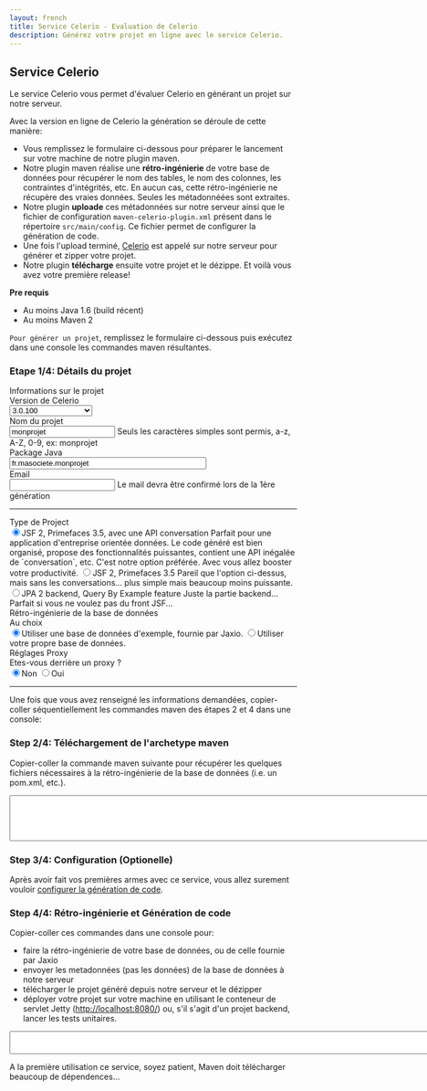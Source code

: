 ```yaml
---
layout: french
title: Service Celerio - Evaluation de Celerio
description: Générez votre projet en ligne avec le service Celerio. 
---
```


## Service Celerio

Le service Celerio vous permet d'évaluer Celerio en générant un projet sur notre serveur.

<div><g:plusone></g:plusone></div>

Avec la version en ligne de Celerio la génération se déroule de cette manière:

* Vous remplissez le formulaire ci-dessous pour préparer le lancement sur votre machine de notre plugin maven.
* Notre plugin maven réalise une <strong>rétro-ingénierie</strong> de votre base de données pour récupérer
le nom des tables, le nom des colonnes, les contraintes d'intégrités, etc. En aucun cas, cette rétro-ingénierie ne récupère des vraies données.
Seules les métadonnéées sont extraites. 
 * Notre plugin <strong>uploade</strong> ces métadonnées sur notre serveur ainsi que le fichier de configuration
`maven-celerio-plugin.xml` présent dans le répertoire `src/main/config`. Ce fichier permet de configurer la génération de code.
* Une fois l'upload terminé, <a href="/celerio.html" target="_new">Celerio</a> est appelé sur notre serveur pour générer
et zipper votre projet.
* Notre plugin <strong>télécharge</strong> ensuite votre projet et le dézippe.
Et voilà vous avez votre première release!


__Pre requis__

* Au moins Java 1.6 (build récent)
* Au moins Maven 2

`Pour générer un projet`, remplissez le formulaire ci-dessous 
puis exécutez dans une console les commandes maven résultantes.

### Etape 1/4: Détails du projet 

<form class="form-horizontal">

<div class="alert alert-info">
	Informations sur le projet
</div>

<div class="control-group celerioVersion">
    <label class="control-label" for="celerioVersion">Version de Celerio</label>
    <div class="controls">
		<select id="celerioVersion" name="celerioVersion" class="updateCommand">
			<option value="3.0.100">3.0.100</option>
			<option value="3.0.101-SNAPSHOT">3.0.101-SNAPSHOT</option>
		</select>    
	</div>
</div>

<!-- artifactId -->
<div class="control-group artifactId">
    <label class="control-label" for="artifactId">Nom du projet</label>
    <div class="controls">
		<input type="text" id="artifactId" value="monprojet" placeholder="ex: monprojet" class="required lettersNumbers updateCommand"/>
		<span class="help-inline">Seuls les caractères simples sont permis, a-z, A-Z, 0-9, ex: monprojet</span>
	</div>
</div>

<!-- groupId -->
<div class="control-group groupId">
    <label class="control-label" for="groupId">Package Java</label>
    <div class="controls">
		<input type="text" id="groupId" size="40" value="fr.masociete.monprojet" placeholder="ex: fr.jaxio.demo" class="required updateCommand" title="Ex: fr.masociete.monprojet"/>
    </div>
</div>

<!-- email -->
<div class="control-group email">
    <label class="control-label" for="email">Email</label>
    <div class="controls">
		<input type="text" id="email" class="required updateCommand"/>
		<span class="help-inline">Le mail devra être confirmé lors de la 1ère génération</span>
    </div>
</div>

<hr/>
<div class="control-group">
	<label class="control-label" for="frontEnd">Type de Project</label>
    <div class="controls">
      <label class="radio">
		<input type="radio" name="frontEnd" id="jsf2Spring" value="jsf2Spring" class="updateCommand" checked="checked"/>JSF 2, Primefaces 3.5, avec une API conversation
			<span class="help-block">
				Parfait pour une application d'entreprise orientée données. Le code généré est 
				bien organisé, propose des fonctionnalités puissantes, contient une API inégalée de `conversation`, etc.
				C'est notre option préférée. Avec vous allez booster votre productivité.
			</span>
	  </label>	  
      <label class="radio">
		<input type="radio" name="frontEnd" id="jsf2Simple" value="jsf2Simple" class="updateCommand" />JSF 2, Primefaces 3.5
			<span class="help-block">
				Pareil que l'option ci-dessus, mais sans les conversations... plus simple mais beaucoup moins puissante.
			</span>
	  </label>	  
      <label class="radio">
      <input type="radio" name="frontEnd" id="backendJpa" value="backendJpa" class="updateCommand"/>JPA 2 backend, Query By Example feature
		<span class="help-block">      
      		Juste la partie backend... Parfait si vous ne voulez pas du front JSF...
		</span>
      </label>
    </div>
</div>

<div class="alert alert-info">
	Rétro-ingénierie de la base de données
</div>

<!-- use example or reverse? -->
<div class="control-group">
	<label class="control-label" for="archetypeArtifactId3">Au choix</label>
    <div class="controls">
      <label class="radio">
			<input type="radio" name="archetypeArtifactId" id="archetypeArtifactId3" value="quickstart-embedded-db-with-configuration" class="updateCommand" checked="checked"/>Utiliser une base de données d'exemple, fournie par Jaxio.
	  </label>
      <label class="radio">
			<input type="radio" name="archetypeArtifactId" id="archetypeArtifactId1" value="quickstart" class="updateCommand"/>Utiliser votre propre base de données.
      </label>
    </div>
</div>


<!-- dbType -->
<div class="jdbc-properties" style="display: none">
<p>
	<b>Base à rétro-ingénierer:</b>
</p>
<div class="control-group">
	<label class="control-label" for="dbType">Vendeur</label>	
	<div class="controls">
		<select id="dbType" name="dbType" class="updateCommand">
			<option value="mysql">mysql</option>
			<option value="oracle">oracle</option>
			<option value="db2">db2</option>
			<option value="h2">h2</option>
			<option value="postgresql">postgresql</option>
			<option value="other">autre</option>
		</select>
	</div>
</div>

<p>
	<b>Si besoin, remplacez les valeurs ci-dessous:</b>
</p>

<div id="oracle-database" class="alert alert-warn" style="display: none">
	Si vous n'avez pas de driver JDBC Oracle déjà installé dans votre repository maven, vous devez  en
	<a href="/documentation/celerio/miscellaneous.html#install-oracle-jdbc-driver-maven-repository" target="_new">installer un à la main</a>.
	<br/>
	Si vous utilisez des séquences pour générer la valeur de vos clés primaires, vous devez configurer Celerio 
	à l'étape 3/4 plus bas. Reportez-vous à la documentation <a href="/documentation/celerio/configuration.html#seq_per_table" target="_new">'Use a SEQUENCE per TABLE'</a> 
</div>
<div id="db2-database" class="alert alert-warn" style="display: none">
	Si vous n'avez pas de driver JDBC DB2 déjà installé dans votre repository maven, vous devez en
	<a href="/documentation/celerio/miscellaneous.html#install-db2-jdbc-driver-maven-repository" target="_new">installer un à la main</a>.
</div>
<div id="other-database" class="alert alert-warn" style="display: none">
	Merci de renseigner les valeurs ci-dessous avec les valeurs correspondant à votre driver. 
</div>


<!-- jdbcGroupId -->
<div class="control-group">
	<label class="control-label" for="jdbcGroupId">groupId Maven</label>
    <div class="controls">
		<input type="text" name="jdbcGroupId" id="jdbcGroupId" class="updateCommand" placeholder="ex: mysql">
    </div>
</div>
	
<!-- jdbcArtifactId -->
<div class="control-group">
	<label class="control-label" for="jdbcArtifactId">artifactId Maven</label>
    <div class="controls">	
		<input type="text" name="jdbcArtifactId" id="jdbcArtifactId" class="updateCommand" placeholder="ex: mysql-connector-java"/>
	</div>		
</div>

<!-- jdbcGroupId -->
<div class="control-group">
	<label class="control-label" for="jdbcVersion">Version</label>
    <div class="controls">	
		<input type="text" name="jdbcVersion" id="jdbcVersion" class="updateCommand" placeholder="ex: 5.1.17"/>
	</div>
</div>	

<!-- jdbcDriver -->
<div class="control-group">
	<label class="control-label" for="jdbcDriver">Classe Java du Driver</label>
    <div class="controls">
		<input type="text" name="jdbcDriver" id="jdbcDriver" class="updateCommand" placeholder="ex: com.mysql.jdbc.Driver"/>
	</div>
</div>

<p>
	<b>Maintenant saisissez les informations pour se connecter à votre base</b>. N'utilisez pas une base de données de production!
</p>

<!-- jdbcUrl -->
<div class="control-group">
	<label class="control-label" for="jdbcUrl">Url Jdbc</label>
    <div class="controls">	
		<input type="text" name="jdbcUrl" id="jdbcUrl" class="updateCommand" placeholder="ex: jdbc:mysql://localhost/DBNAME"/>
	</div>
</div>

<!-- jdbcUser -->
<div class="control-group">
	<label class="control-label" for="jdbcUser">Utilisateur BdD</label>
    <div class="controls">
		<input type="text" name="jdbcUser" id="jdbcUser" class="updateCommand" placeholder="ex: user"/>
	</div>		
</div>

<!-- jdbcPassword -->
<div class="control-group">
	<label class="control-label" for="jdbcPassword">Mot de passe</label>
    <div class="controls">
		<input type="text" name="jdbcPassword" id="jdbcPassword" class="updateCommand" placeholder="ex: password"/>
	</div>		
</div>
</div>

<div class="alert alert-info">
	<i class="icon-wrench"> </i> Réglages Proxy 
</div>

<!-- proxyEnable ? -->
<div class="control-group">
	<label class="control-label" for="proxyEnable">Etes-vous derrière un proxy ?</label>
    <div class="controls">
      <label class="radio">
		<input type="radio" name="proxyEnable" id="proxyEnableFalse" value="false" class="updateCommand" checked="checked"/>Non
	  </label>
      <label class="radio">
		<input type="radio" name="proxyEnable" id="proxyEnableTrue" value="true" class="updateCommand"/>Oui
      </label>
    </div>
</div>

<div class="proxy-properties" style="display: none">
	<p><b>Ok, il faut les informations suivantes:</b></p>

	<div class="control-group">
		<label class="control-label" for="proxyHost">Adresse du proxy</label>
		<div class="controls">	
			<input type="text" name="proxyHost" id="proxyHost" class="updateCommand" value="intranet-proxy"/>
		</div>	
	</div>
	
	<div class="control-group">
		<label class="control-label" for="proxyPort">Port du proxy</label>
		<div class="controls">	
			<input type="text" name="proxyPort" id="proxyPort" class="updateCommand" value="8080"/>
		</div>	
	</div>
	
	<div class="control-group">
		<label class="control-label" for="proxyUsername">Login</label>
		<div class="controls">	
			<input type="text" name="proxyUsername" id="proxyUsername" class="updateCommand" placeholder="ex: user"/>
		</div>	
	</div>
	
	<div class="control-group">
		<label class="control-label" for="proxyPassword">Mot de passe</label>
		<div class="controls">	
			<input type="password" name="proxyPassword" id="proxyPassword" class="updateCommand" placeholder="ex: password"/>
		</div>	
	</div>
	
	<div class="control-group">
		<label class="control-label" for="proxyNtlmDomain">Domain</label>
		<div class="controls">	
			<input type="text" name="proxyNtlmDomain" id="proxyNtlmDomain" class="updateCommand" placeholder="ex: mydomain"/>
			<span class="help-block">only if your proxy uses ntlm</span>
		</div>	
	</div>

	<div class="control-group">
		<label class="control-label" for="proxyNtlmWorkstation">Workstation</label>
		<div class="controls">	
			<input type="text" name="proxyNtlmWorkstation" id="proxyNtlmWorkstation" class="updateCommand" placeholder="ex: mymachine"/>
			<span class="help-block">Seulement si votre proxy utilise NTLM.
			<br/>
			Sous windows, pour trouver le nom de votre ordinateur (i.e. Workstation)
				<ul>
					<li>ouvrir Système en cliquant sur le bouton Démarrage,</li>
					<li>ouvrir Control Panel,</li>
					<li>ouvrir System and Maintenance,</li>
					<li>cliquer sur System.</li>
				</ul>							
			</span>
		</div>
	</div>
	
	<div class="alert alert-warn">
		Si ce n'est déjà fait, vous devez aussi <a href="http://maven.apache.org/guides/mini/guide-proxies.html" target="_new">configurer maven pour qu'il utilise votre proxy</a>.
	</div>	
</div>
</form>
<hr/>

Une fois que vous avez <span class="label label-info">renseigné les informations demandées</span>, 
copier-coller séquentiellement les commandes maven des étapes 2 et 4 dans une console:

### Step 2/4: Téléchargement de l'archetype maven

<p><span class="label label-info">Copier-coller</span> la commande maven suivante pour récupérer les quelques fichiers nécessaires à la rétro-ingénierie de la base de données (i.e. un pom.xml, etc.).</p>

<textarea id="cmdLine" rows="6" cols="80" style="width:850px;height:80px;"></textarea>

### Step 3/4:  Configuration (Optionelle)

Après avoir fait <span class="label label-info">vos premières armes</span> avec ce service, vous allez surement vouloir <a href="http://www.jaxio.com/documentation/celerio/configuration.html" target="_new">configurer la génération de code</a>.

### Step 4/4: Rétro-ingénierie et Génération de code

<span class="label label-info">Copier-coller</span> ces commandes dans une console pour: 

* faire la rétro-ingénierie de votre base de données, ou de celle fournie par Jaxio
* envoyer les metadonnées (pas les données) de la base de données à notre serveur 
* télécharger le projet généré depuis notre serveur et le dézipper
* déployer votre projet sur votre machine en utilisant le conteneur de servlet Jetty (<a href="http://localhost:8080/">http://localhost:8080/</a>) ou, s'il s'agit d'un projet backend, lancer les tests unitaires.

<textarea id="cmdLine2" rows="2" cols="80" style="width:850px;height:40px;"></textarea>


<p class="tip"> 
	A la première utilisation ce service, soyez patient, Maven doit télécharger beaucoup de dépendences...  
</p>

<script type="text/javascript">
	function updateDbTypeDefaultValues() {
		var urlDbType = $("#jdbcUrl").val().split(":")[1];
		var dbType = $("#dbType").val();
		if (dbType == "h2") {
			if (urlDbType != "h2") {
				$("#jdbcUrl").val("jdbc:h2:~/.h2/DBNAME");
			}
			$("#jdbcGroupId").val("com.h2database");
			$("#jdbcArtifactId").val("h2");
			$("#jdbcDriver").val("org.h2.Driver");
			$("#jdbcVersion").val("1.3.165");
		} else if (dbType == "postgresql") {
			if (urlDbType != "postgresql") {
				$("#jdbcUrl").val("jdbc:postgresql://localhost/DBNAME");
			}
			$("#jdbcGroupId").val("postgresql");
			$("#jdbcArtifactId").val("postgresql");
			$("#jdbcDriver").val("org.postgresql.Driver");
			$("#jdbcVersion").val("8.2-504.jdbc3");
		} else if (dbType == "oracle") {
			if (urlDbType != "oracle") {
				$("#jdbcUrl").val("jdbc:oracle:thin:@localhost:1521:XE");
			}
			$("#jdbcGroupId").val("com.oracle");
			$("#jdbcArtifactId").val("ojdbc14");
			$("#jdbcDriver").val("oracle.jdbc.driver.OracleDriver");
			$("#jdbcVersion").val("10.2.0.3");
		} else if (dbType == "db2") {
			if (urlDbType != "db2") {
				$("#jdbcUrl").val("jdbc:db2://localhost:50000/DBNAME");
			}
			$("#jdbcGroupId").val("com.ibm.db2");
			$("#jdbcArtifactId").val("db2jcc4");
			$("#jdbcDriver").val("com.ibm.db2.jcc.DB2Driver");
			$("#jdbcVersion").val("9.7.0.4");
		} else if (dbType == "mysql") {
			if (urlDbType != "mysql") {
				$("#jdbcUrl").val("jdbc:mysql://localhost/DBNAME");
			}
			$("#jdbcGroupId").val("mysql");
			$("#jdbcArtifactId").val("mysql-connector-java");
			$("#jdbcDriver").val("com.mysql.jdbc.Driver");
			$("#jdbcVersion").val("5.1.17");
		}

		if (dbType == "oracle") {
			$("#oracle-database").show();
		} else {
			$("#oracle-database").hide();
		}
		if (dbType == "db2") {
			$("#db2-database").show();
		} else {
			$("#db2-database").hide();
		}
		
		if (dbType == "other") {
			$("#other-database").show();
		} else {
			$("#other-database").hide();
		}
	}

	function param(key, value) {
		if (!value) {
			value = "";
		}
		return "-D" + key + "=" + value.replace(/ /gi, "\\ ") + " ";
	}
	function isValidEmailAddress(emailAddress) {
		var pattern = new RegExp(/^(("[\w-\s]+")|([\w-]+(?:\.[\w-]+)*)|("[\w-\s]+")([\w-]+(?:\.[\w-]+)*))(@((?:[\w-]+\.)*\w[\w-]{0,66})\.([a-z]{2,6}(?:\.[a-z]{2})?)$)|(@\[?((25[0-5]\.|2[0-4][0-9]\.|1[0-9]{2}\.|[0-9]{1,2}\.))((25[0-5]|2[0-4][0-9]|1[0-9]{2}|[0-9]{1,2})\.){2}(25[0-5]|2[0-4][0-9]|1[0-9]{2}|[0-9]{1,2})\]?$)/i);
		return pattern.test(emailAddress);
	}

	function updateCommand() {
		var version= $("#celerioVersion").val();
		var groupId = $("#groupId").val();
		var artifactId = $("#artifactId").val();
		var email= $("#email").val();
		var springData = $("input[name=springData]:checked").val();
		var frontEnd = $("input[name=frontEnd]:checked").val();
		var archetypeArtifactId = $("input[name=archetypeArtifactId]:checked").val();
		var proxyEnable = $("input[name=proxyEnable]:checked").val();

		if (springData) {
			frontEnd = frontEnd + "Sd";
		}

		$(".groupId").toggleClass("error", !groupId.match(/^([a-zA-Z]+){1}(\.[a-zA-Z0-9_]+)*$/));
		$(".artifactId").toggleClass("error", !artifactId.match(/^[a-zA-Z0-9]+$/));
		$(".email").toggleClass("error", email.length > 0 && !isValidEmailAddress(email));

		if (archetypeArtifactId == "quickstart") {
			$(".jdbc-properties").show();
		} else {
			$(".jdbc-properties").hide();
		}

		if (proxyEnable === "true") {
			$(".proxy-properties").show();
		} else {
			$(".proxy-properties").hide();
		}

		var cmd = 'mvn -U archetype:generate ';
		var cmd2 = '';
		cmd += param("archetypeGroupId", "com.springfuse.archetypes");
		cmd += param("archetypeArtifactId", archetypeArtifactId);
		cmd += param("archetypeVersion", version);
		cmd += param("groupId", groupId);
		cmd += param("package", groupId);
		cmd += param("artifactId", artifactId);
		cmd += param("version", "1.0.0");
		cmd += param("frontEnd", frontEnd);
		cmd += param("email", email);
		cmd += param("password", "none");

		if (archetypeArtifactId == "quickstart") {
			$("#cmdLine").val("");
			var jdbcGroupId = $("#jdbcGroupId").val();
			var jdbcArtifactId = $("#jdbcArtifactId").val();
			var jdbcVersion = $("#jdbcVersion").val();
			var jdbcUrl = $("#jdbcUrl").val();
			var jdbcDriver = $("#jdbcDriver").val();
			var jdbcUser = $("#jdbcUser").val();
			var jdbcPassword = $("#jdbcPassword").val();

			$("#jdbcGroupId").toggleClass("error", !jdbcGroupId.match(/^\w+(\.\w+)*$/));
			$("#jdbcArtifactId").toggleClass("error", !jdbcArtifactId.match(/^[\w\.\_\-]+$/));
			$("#jdbcVersion").toggleClass("error", !jdbcVersion.match(/^[\w\.\_\-]+$/));
			$("#jdbcUrl").toggleClass("error", !jdbcUrl.match(/^jdbc:.*/));
			$("#jdbcDriver").toggleClass("error", !jdbcDriver.match(/^[\w\.\_\-]+$/));

			cmd += param("jdbcGroupId", jdbcGroupId);
			cmd += param("jdbcArtifactId", jdbcArtifactId);
			cmd += param("jdbcVersion", jdbcVersion);
			cmd += param("jdbcDriver", jdbcDriver);
			cmd += param("jdbcUser", jdbcUser);
			cmd += param("jdbcPassword", jdbcPassword);
			cmd += param("jdbcUrl", jdbcUrl);
			$("#cmdLine").attr("rows", "12");
		} else {
			$("#cmdLine").attr("rows", "10");
		}
		cmd += param("interactiveMode", "false");
		// proxy
		if (proxyEnable === "true") {
			var proxyHost = $("#proxyHost").val();
			var proxyPort = $("#proxyPort").val();
			var proxyUsername = $("#proxyUsername").val();
			var proxyPassword = $("#proxyPassword").val();
			var proxyNtlmDomain = $("#proxyNtlmDomain").val();
			var proxyNtlmWorkstation = $("#proxyNtlmWorkstation").val();

			$("#proxyHost").toggleClass("error", !proxyHost.match(/^[\w\.\_\-]+$/));
			$("#proxyPort").toggleClass("error", !proxyPort.match(/^\d+$/));

			cmd += param("proxyEnable", "true")
			cmd += param("proxyHost", proxyHost)
			cmd += param("proxyPort", proxyPort)
			if (proxyUsername) {
				cmd += param("proxyUsername", proxyUsername)
				cmd += param("proxyPassword", proxyPassword)
			}
			if (proxyNtlmDomain) {
				cmd += param("proxyNtlmEnable", "true")
				cmd += param("proxyNtlmDomain", proxyNtlmDomain)
				cmd += param("proxyNtlmWorkstation", proxyNtlmWorkstation)
			}
		}
		if(window.location.host.indexOf('localhost') != 0){
			cmd += param("archetypeRepository", "http://maven2.springfuse.com/")
		}
		cmd += "\n";
		cmd += 'cd ' + artifactId + '\n';
		if(window.location.host.indexOf('localhost') == 0){
			cmd2 = 'mvn -f springfuse.xml generate-sources -Dmaven-remote-generation-plugin.generationServiceLocation=http://localhost:9999/remote/generate\n';
		} else {
			cmd2 = 'mvn -f springfuse.xml generate-sources\n';
		}

		if (frontEnd !== "backendJpa") {
			$(".open-your-browser").show();
		} else {
			$(".open-your-browser").hide();
		}
		$("#cmdLine").val(cmd);
		$("#cmdLine2").val(cmd2);
		$(".project-name").html(artifactId);

		$("#destinationUrl").html("<a href=\"http://localhost:8080/" + artifactId + "\">http://localhost:8080/" + artifactId + "</a>");

		if($(".error:visible").length > 0) {
			$("#cmdLine").css({"background-color": "red","color": "white"});
		} else {
			$("#cmdLine").css({"background-color": "white", "color": "black"});
		}
	}

	$(document).ready(function() {
		$(".updateCommand").change(updateCommand);
		$("#cmdLine").click(function() {
			$(this).select();
		});
		$("#cmdLine2").click(function() {
			$(this).select();
		});
		$("#jdbcUrl").change(function() {
			var dbType = $("#jdbcUrl").val().split(":")[1];
			if ($("#dbType option:contains('" + dbType + "')").val()) {
				$("#dbType").val(dbType);
			} else {
				$("#dbType").val("other")
			}
			updateDbTypeDefaultValues();
			updateCommand();
		});
		$("#dbType").change(function() {
			updateDbTypeDefaultValues();
			updateCommand();
		});
		$("#version").change(function() {
			updateCommand();
		});
		$("#frontEnd").change(function() {
			updateCommand();
		});
		
		if(window.location.href.indexOf('archetypeArtifactId=quickstart-embedded-db-with-configuration') > 0){
			$("#archetypeArtifactId3").attr('checked', true);
		} else if (window.location.href.indexOf('archetypeArtifactId=quickstart') > 0){
			$("#archetypeArtifactId1").attr('checked', true);
		}

		updateDbTypeDefaultValues();
		updateCommand();
	});
</script>

